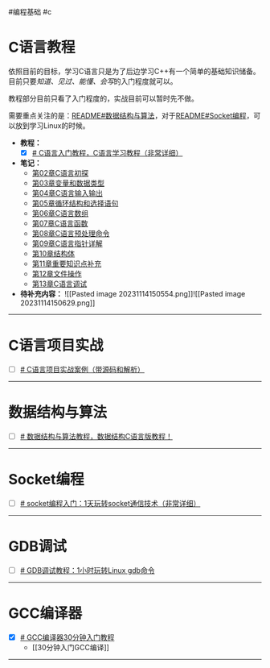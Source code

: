 #编程基础 #c
# C语言教程

依照目前的目标，学习C语言只是为了后边学习C++有一个简单的基础知识储备。目前只要*知道、见过、能懂、会写*的入门程度就可以。

教程部分目前只看了入门程度的，实战目前可以暂时先不做。

需要重点关注的是：[README#数据结构与算法](C/README.md#数据结构与算法)，对于[README#Socket编程](C/README.md#Socket编程)，可以放到学习Linux的时候。

- **教程：**
	- [x] [# C语言入门教程，C语言学习教程（非常详细）](https://c.biancheng.net/c/)
- **笔记：**
	- [第02章C语言初探](第02章C语言初探.md)
	- [第03章变量和数据类型](第03章变量和数据类型)
	- [第04章C语言输入输出](第04章C语言输入输出.md)
	- [第05章循环结构和选择语句](第05章循环结构和选择语句.md)
	- [第06章C语言数组](第06章C语言数组.md)
	- [第07章C语言函数](第07章C语言函数.md)
	- [第08章C语言预处理命令](第08章C语言预处理命令.md)
	- [第09章C语言指针详解](第09章C语言指针详解.md)
	- [第10章结构体](第10章结构体.md)
	- [第11章重要知识点补充](第11章重要知识点补充.md)
	- [第12章文件操作](第12章文件操作.md)
	- [第13章C语言调试](第13章C语言调试.md)
- **待补充内容：** ![[Pasted image 20231114150554.png]]![[Pasted image 20231114150629.png]]

---

# C语言项目实战
- [ ] [# C语言项目实战案例（带源码和解析）](https://c.biancheng.net/c/practice/)

---

# 数据结构与算法
- [ ] [# 数据结构与算法教程，数据结构C语言版教程！](https://c.biancheng.net/data_structure/)

---

# Socket编程
- [ ] [# socket编程入门：1天玩转socket通信技术（非常详细）](https://c.biancheng.net/socket/)

---

# GDB调试
- [ ] [# GDB调试教程：1小时玩转Linux gdb命令](https://c.biancheng.net/gdb/)

---

# GCC编译器
- [x] [# GCC编译器30分钟入门教程](https://c.biancheng.net/gcc/)
	- [[30分钟入门GCC编译]]

---

